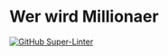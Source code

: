 # Wer wird Millionaer

[![GitHub Super-Linter](https://github.com/henrisacaj/Wer_Wird_Millionaer/workflows/Lint%20Code%20Base/badge.svg)](https://github.com/marketplace/actions/super-linter)
